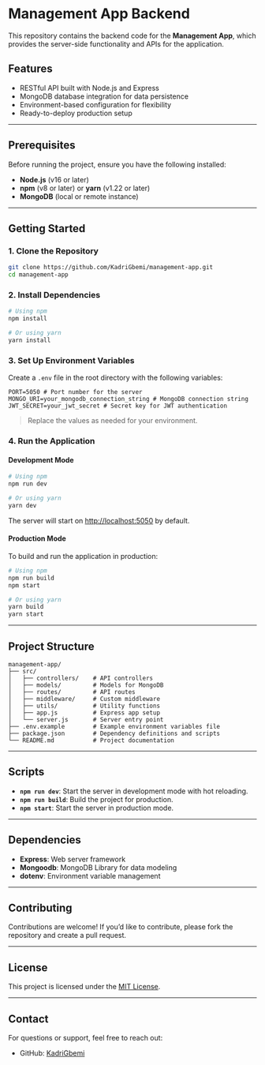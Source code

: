 
# Management App Backend

This repository contains the backend code for the **Management App**, which provides the server-side functionality and APIs for the application.

## Features
- RESTful API built with Node.js and Express
- MongoDB database integration for data persistence
- Environment-based configuration for flexibility
- Ready-to-deploy production setup
---

## Prerequisites

Before running the project, ensure you have the following installed:

- **Node.js** (v16 or later)
- **npm** (v8 or later) or **yarn** (v1.22 or later)
- **MongoDB** (local or remote instance)

---

## Getting Started

### 1. Clone the Repository

```bash
git clone https://github.com/KadriGbemi/management-app.git
cd management-app
```

### 2. Install Dependencies

```bash
# Using npm
npm install

# Or using yarn
yarn install
```

### 3. Set Up Environment Variables

Create a `.env` file in the root directory with the following variables:

```env
PORT=5050 # Port number for the server
MONGO_URI=your_mongodb_connection_string # MongoDB connection string
JWT_SECRET=your_jwt_secret # Secret key for JWT authentication
```

> Replace the values as needed for your environment.

### 4. Run the Application

#### Development Mode

```bash
# Using npm
npm run dev

# Or using yarn
yarn dev
```

The server will start on [http://localhost:5050](http://localhost:5050) by default.

#### Production Mode

To build and run the application in production:

```bash
# Using npm
npm run build
npm start

# Or using yarn
yarn build
yarn start
```

---

## Project Structure

```plaintext
management-app/
├── src/
│   ├── controllers/    # API controllers
│   ├── models/         # Models for MongoDB
│   ├── routes/         # API routes
│   ├── middleware/     # Custom middleware
│   ├── utils/          # Utility functions
│   ├── app.js          # Express app setup
│   └── server.js       # Server entry point
├── .env.example        # Example environment variables file
├── package.json        # Dependency definitions and scripts
└── README.md           # Project documentation
```

---

## Scripts

- **`npm run dev`**: Start the server in development mode with hot reloading.
- **`npm run build`**: Build the project for production.
- **`npm start`**: Start the server in production mode.

---

## Dependencies

- **Express**: Web server framework
- **Mongoodb**: MongoDB Library for data modeling
- **dotenv**: Environment variable management

---

## Contributing

Contributions are welcome! If you’d like to contribute, please fork the repository and create a pull request.

---

## License

This project is licensed under the [MIT License](LICENSE).

---

## Contact

For questions or support, feel free to reach out:

- GitHub: [KadriGbemi](https://github.com/KadriGbemi)
